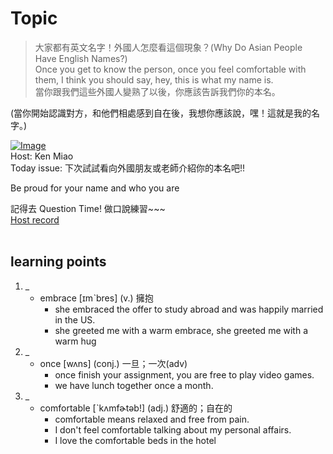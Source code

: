 # Topic

> 大家都有英文名字！外國人怎麼看這個現象？(Why Do Asian People Have English Names?) <br>
> Once you get to know the person, once you feel comfortable with them,
I think you should say, hey, this is what my name is. <br>
> 當你跟我們這些外國人變熟了以後，你應該告訴我們你的本名。

(當你開始認識對方，和他們相處感到自在後，我想你應該說，嘿！這就是我的名字。) <br>

[![Image](https://cdn.voicetube.com/assets/thumbnails/VJsMrK9uvN4.jpg)](https://www.youtube.com/embed/VJsMrK9uvN4?rel=0&showinfo=0&cc_load_policy=0&controls=1&autoplay=1&iv_load_policy=3&playsinline=1&wmode=transparent&start=150&end=159&enablejsapi=1&origin=https://tw.voicetube.com&widgetid=1)<br>
Host: Ken Miao
<br>Today issue: 下次試試看向外國朋友或老師介紹你的本名吧!!

Be proud for your name and who you are

記得去 Question Time! 做口說練習~~~
<br>
[Host record](https://cdn.voicetube.com/everyday_records/4476/1596119717.mp3)
<br><br>
## learning points
1. _
	* embrace [ɪmˋbres] (v.) 擁抱
		- she embraced the offer to study abroad and was happily married in the US.
		- she greeted me with a warm embrace, she greeted me with a warm hug
2. _
	* once [wʌns] (conj.) 一旦；一次(adv)
		- once finish your assignment, you are free to play video games.
		- we have lunch together once a month.
3. _
	* comfortable [ˋkʌmfɚtəb!] (adj.) 舒適的；自在的
		- comfortable means relaxed and free from pain.
		- I don't feel comfortable talking about my personal affairs.
		- I love the comfortable beds in the hotel
